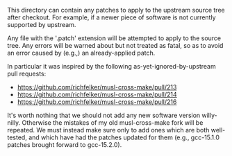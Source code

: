 This directory can contain any patches to apply to the upstream source tree
after checkout. For example, if a newer piece of software is not currently
supported by upstream.

Any file with the '.patch' extension will be attempted to apply to the source
tree. Any errors will be warned about but not treated as fatal, so as to avoid
an error caused by (e.g.,) an already-applied patch.

In particular it was inspired by the following as-yet-ignored-by-upstream pull
requests:

* https://github.com/richfelker/musl-cross-make/pull/213
* https://github.com/richfelker/musl-cross-make/pull/214
* https://github.com/richfelker/musl-cross-make/pull/216

It's worth nothing that we should not add any new software version willy-nilly.
Otherwise the mistakes of my old musl-cross-make fork will be repeated. We must
instead make sure only to add ones which are both well-tested, and which have
had the patches updated for them (e.g., gcc-15.1.0 patches brought forward to
gcc-15.2.0).
